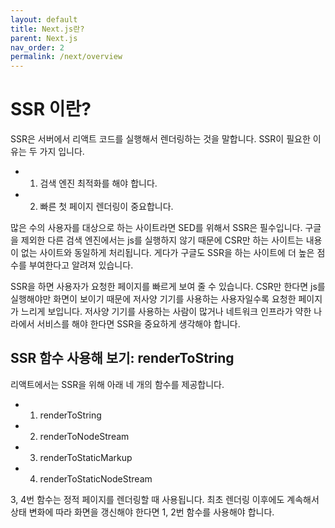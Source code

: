 ```yaml
---
layout: default
title: Next.js란?
parent: Next.js
nav_order: 2
permalink: /next/overview
---
```


# SSR 이란?
SSR은 서버에서 리액트 코드를 실행해서 렌더링하는 것을 말합니다. SSR이 필요한 이유는 두 가지 입니다.
- 1. 검색 엔진 최적화를 해야 합니다.
- 2. 빠른 첫 페이지 렌더링이 중요합니다.

많은 수의 사용자를 대상으로 하는 사이트라면 SED를 위해서 SSR은 필수입니다. 구글을 제외한 다른 검색 엔진에서는 js를 실행하지 않기 때문에 CSR만 하는 사이트는 내용이 없는 사이트와 동일하게 처리됩니다. 게다가 구글도 SSR을 하는 사이트에 더 높은 점수를 부여한다고 알려져 있습니다.

SSR을 하면 사용자가 요청한 페이지를 빠르게 보여 줄 수 있습니다. CSR만 한다면 js를 실행해야만 화면이 보이기 때문에 저사양 기기를 사용하는 사용자일수록 요청한 페이지가 느리게 보입니다. 저사양 기기를 사용하는 사람이 많거나 네트워크 인프라가 약한 나라에서 서비스를 해야 한다면 SSR을 중요하게 생각해야 합니다.

## SSR 함수 사용해 보기: renderToString
리액트에서는 SSR을 위해 아래 네 개의 함수를 제공합니다.
- 1. renderToString
- 2. renderToNodeStream
- 3. renderToStaticMarkup
- 4. renderToStaticNodeStream

3, 4번 함수는 정적 페이지를 렌더링할 때 사용됩니다. 최초 렌더링 이후에도 계속해서 상태 변화에 따라 화면을 갱신해야 한다면 1, 2번 함수를 사용해야 합니다.